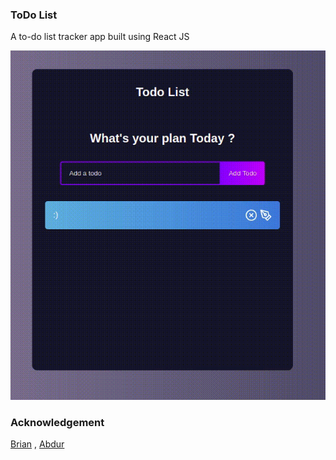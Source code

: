 ### ToDo List

A to-do list tracker app built using React JS 

![Figure](https://github.com/sreshu/ToDoApp/blob/main/demo/todo.gif)

### Acknowledgement

[Brian](https://github.com/briancodex/) , [Abdur](https://github.com/arkalim/)


